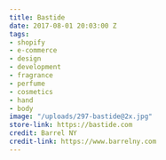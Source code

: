 ```yaml
---
title: Bastide
date: 2017-08-01 20:03:00 Z
tags:
- shopify
- e-commerce
- design
- development
- fragrance
- perfume
- cosmetics
- hand
- body
image: "/uploads/297-bastide@2x.jpg"
store-link: https://bastide.com
credit: Barrel NY
credit-link: https://www.barrelny.com
---
```


